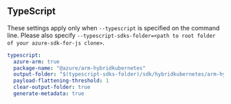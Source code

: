 
## TypeScript

These settings apply only when `--typescript` is specified on the command line.
Please also specify `--typescript-sdks-folder=<path to root folder of your azure-sdk-for-js clone>`.

```yaml $(typescript)
typescript:
  azure-arm: true
  package-name: "@azure/arm-hybridkubernetes"
  output-folder: "$(typescript-sdks-folder)/sdk/hybridkubernetes/arm-hybridkubernetes"
  payload-flattening-threshold: 1
  clear-output-folder: true
  generate-metadata: true
```
